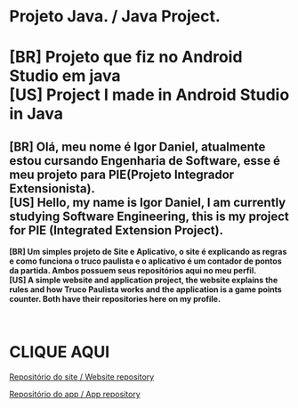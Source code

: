 # Projeto Java. / Java Project.
<h1> 
 [BR] Projeto que fiz no Android Studio em java<br>
 [US] Project I made in Android Studio in Java
</h1>

<h2>
 [BR] Olá, meu nome é Igor Daniel, atualmente estou cursando Engenharia de Software, esse é meu projeto para PIE(Projeto Integrador Extensionista).<br>
 [US] Hello, my name is Igor Daniel, I am currently studying Software Engineering, this is my project for PIE (Integrated Extension Project).
</h2>

<p><strong>
 [BR] Um simples projeto de Site e Aplicativo, o site é explicando as regras e como funciona o truco paulista e o aplicativo é um contador de pontos da partida. Ambos possuem seus repositórios aqui no meu perfil.<br>
 [US] A simple website and application project, the website explains the rules and how Truco Paulista works and the application is a game points counter. Both have their repositories here on my profile.
</p></strong><br>

<h1>CLIQUE AQUI</h1>
<p><a href="https://github.com/IIgorzin/Truco-explicado">Repositório do site / Website repository</a></p>
<p><a href="https://github.com/IIgorzin/ProjetoJava">Repositório do app / App repository</a></p>



